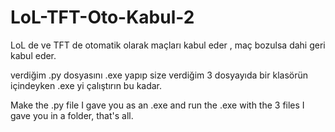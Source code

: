 # LoL-TFT-Oto-Kabul-2
LoL de ve TFT de otomatik olarak maçları kabul eder , maç bozulsa dahi geri kabul eder.

verdiğim .py dosyasını .exe yapıp size verdiğim 3 dosyayıda bir klasörün içindeyken .exe yi çalıştırın bu kadar.

Make the .py file I gave you as an .exe and run the .exe with the 3 files I gave you in a folder, that's all.
